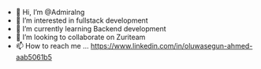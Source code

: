 - 👋 Hi, I’m @Admiralng
- 👀 I’m interested in fullstack development
- 🌱 I’m currently learning Backend development
- 💞️ I’m looking to collaborate on Zuriteam
- 📫 How to reach me ... https://www.linkedin.com/in/oluwasegun-ahmed-aab5061b5

<!---
Admiralng/Admiralng is a ✨ special ✨ repository because its `README.md` (this file) appears on your GitHub profile.
You can click the Preview link to take a look at your changes.
--->
